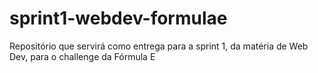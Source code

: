 # sprint1-webdev-formulae
Repositório que servirá como entrega para a sprint 1, da matéria de Web Dev, para o challenge da Fórmula E
